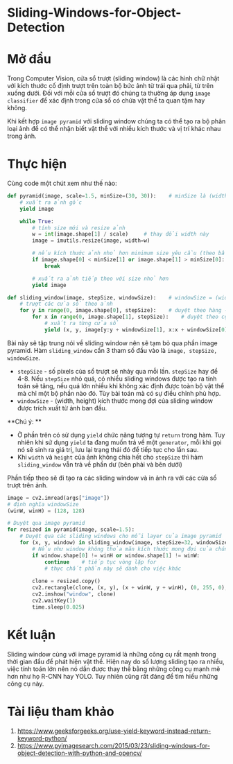 # Sliding-Windows-for-Object-Detection
# Mở đầu
Trong Computer Vision, cửa sổ trượt (sliding window) là các hình chữ nhật với kích thước cố định trượt trên toàn bộ bức ảnh từ trái qua phải, từ trên xuống dưới.
Đối với mỗi cửa sổ trượt đó chúng ta thường áp dụng `image classifier` để xác định trong cửa sổ có chứa vật thể ta quan tậm hay không.

Khi kết hợp `image pyramid` với sliding window chúng ta có thể tạo ra bộ phân loại ảnh để có thể nhận biết vật thể với nhiều kích thước và vị trí khác nhau trong ảnh.

# Thực hiện 

Cùng code một chút xem như thế nào:
```python
def pyramid(image, scale=1.5, minSize=(30, 30)):    # minSize là (width, height)
    # xuất ra ảnh gốc
    yield image 

    while True:
        # tính size mới và resize ảnh
        w = int(image.shape[1] / scale)     # thay đổi width này
        image = imutils.resize(image, width=w)

        # nếu kích thước ảnh nhỏ hơn minimum size yêu cầu (theo bất cứ chiều nào) thì dừng, thoát luôn
        if image.shape[0] < minSize[1] or image.shape[1] > minSize[0]:
            break 

        # xuất ra ảnh tiếp theo với size nhỏ hơn
        yield image

def sliding_window(image, stepSize, windowSize):    # windowSize = (width, height)
    # trượt các cửa sổ theo ảnh
    for y in range(0, image.shape[0], stepSize):    # duyệt theo hàng -  height
        for x in range(0, image.shape[1], stepSize):    # duyệt theo cột - width
            # xuất ra từng cửa sổ
            yield (x, y, image[y:y + windowSize[1], x:x + windowSize[0]])   # có cả vị trí cho window và sliding window
```

Bài này sẽ tập trung nói về sliding window nên sẽ tạm bỏ qua phần image pyramid. Hàm `sliding_window` cần 3 tham số đầu vào là `image, stepSize, windowSize`.
- `stepSize` - số pixels của sổ trượt sẽ nhảy qua mỗi lần. `stepSize` hay để 4-8. Nếu `stepSize` nhỏ quá, có nhiều sliding windows được tạo ra tính toán sẽ tăng, nếu quá lớn nhiều khi không xác định được toàn bộ vật thể mà chỉ một bộ phần nào đó. Tùy bài toán mà có sự điều chỉnh phù hợp.
- `windowSize` - (width, height) kích thước mong đợi của sliding window được trích xuất từ ảnh ban đầu.

**Chú ý: ** 
- Ở phần trên có sử dụng `yield` chức năng tương tự `return` trong hàm. Tuy nhiên khi sử dụng `yield` ta đang muốn trả về một `generator`, mỗi khi gọi nó sẽ sinh ra giá trị, lưu lại trạng thái đó để tiếp tục cho lần sau.
- Khi `width` và `height` của ảnh không chia hết cho `stepSize` thì hàm `sliding_window` vẫn trả về phần dư (bên phải và bên dưới)

Phần tiếp theo sẽ đi tạo ra các sliding window và in ảnh ra với các cửa sổ trượt trên ảnh.

```python
image = cv2.imread(args["image"])
# định nghĩa windowSize
(winW, winH) = (128, 128)

# Duyệt qua image pyramid
for resized in pyramid(image, scale=1.5):
    # Duyệt qua các sliding windows cho mỗi layer của image pyramid
    for (x, y, window) in sliding_window(image, stepSize=32, windowSize=(winW, winH)):
        # Nếu như window không thỏa mãn kích thước mong đợi của chúng ta thì bỏ qua
        if window.shape[0] != winH or window.shape[1] != winW:
            continue    # tiếp tục vòng lặp for
            # thực chất phần này sẽ dành cho việc khác
        
        clone = resized.copy()
        cv2.rectangle(clone, (x, y), (x + winW, y + winH), (0, 255, 0), 2)
        cv2.imshow("window", clone)
        cv2.waitKey(1)
        time.sleep(0.025)
```
# Kết luận
Sliding window cùng với image pyramid là những công cụ rất mạnh trong thời gian đầu để phát hiện vật thể. Hiện nay do số lượng sliding tạo ra nhiều, việc tính toán lớn nên nó dần được thay thế bằng những công cụ mạnh mẽ hơn như họ R-CNN hay YOLO. Tuy nhiên cũng rất đáng để tìm hiểu những công cụ này.

# Tài liệu tham khảo
1. https://www.geeksforgeeks.org/use-yield-keyword-instead-return-keyword-python/
2. https://www.pyimagesearch.com/2015/03/23/sliding-windows-for-object-detection-with-python-and-opencv/
